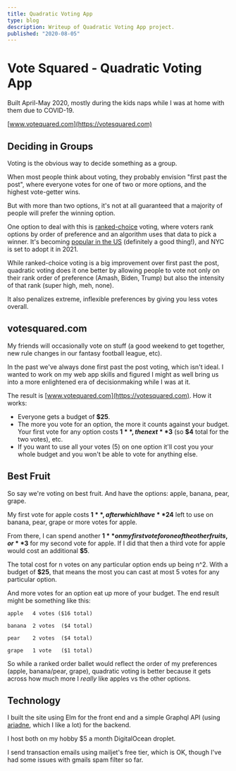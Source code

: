 ```yaml
---
title: Quadratic Voting App
type: blog
description: Writeup of Quadratic Voting App project.
published: "2020-08-05"
---
```




# Vote Squared - Quadratic Voting App

Built April-May 2020, mostly during the kids naps while I was at home with
them due to COVID-19.

[www.votequared.com](https://votesquared.com)

## Deciding in Groups
Voting is the obvious way to decide something as a group.

When most people think about voting, they probably envision "first past the
post", where everyone votes for one of two or more options, and the highest
vote-getter wins.

But with more than two options, it's not at all guaranteed that a majority of
people will prefer the winning option.

One option to deal with this is [ranked-choice](https://en.wikipedia.org/wiki/Ranked_voting) 
voting, where voters rank options by order of preference and an algorithm uses
that data to pick a winner. It's becoming [popular in the US](https://en.wikipedia.org/wiki/Ranked_voting) (definitely a good thing!),
and NYC is set to adopt it in 2021.

While ranked-choice voting is a big improvement over first past the post,
quadratic voting does it one better by allowing people to vote not only on
their rank order of preference (Amash, Biden, Trump) but also the intensity of
that rank (super high, meh, none).

It also penalizes extreme, inflexible preferences by giving you less votes
overall.

## votesquared.com
My friends will occasionally vote on stuff (a good weekend to get together,
new rule changes in our fantasy football league, etc).

In the past we've always done first past the post voting, which isn't ideal.
I wanted to work on my web app skills and figured I might as well bring us into
a more enlightened era of decisionmaking while I was at it.

The result is [www.votequared.com](https://votesquared.com). How it works:
- Everyone gets a budget of **$25**.
- The more you vote for an option, the more it counts against your budget.  Your first vote for any option costs **$1**, the next **$3** (so **$4** total for the two votes), etc.  
- If you want to use all your votes (5) on one option it'll cost you your whole budget and you won't be able to vote for anything else.

## Best Fruit
So say we're voting on best fruit. And have the options: apple, banana, pear,
grape.

My first vote for apple costs **$1**, after which I have **$24** left to use on banana,
pear, grape or more votes for apple.

From there, I can spend another **$1** on my first vote for one of the other
fruits, or **$3** for my second vote for apple. If I did that then a third vote
for apple would cost an additional **$5**.

The total cost for n votes on any particular option ends up being n^2. With
a budget of **$25**, that means the most you can cast at most 5 votes for any
particular option.

And more votes for an option eat up more of your budget. The end result might
be something like this:

```
apple   4 votes ($16 total)

banana  2 votes  ($4 total)

pear    2 votes  ($4 total)

grape   1 vote   ($1 total)
```

So while a ranked order ballet would reflect the order of my preferences
(apple, banana/pear, grape), quadratic voting is better because it gets across
how much more I *really* like apples vs the other options.

## Technology
I built the site using Elm for the front end and a simple Graphql API (using
[ariadne](https://ariadnegraphql.org/), which I like a lot) for the backend.

I host both on my hobby $5 a month DigitalOcean droplet.

I send transaction emails using mailjet's free tier, which is OK, though I've
had some issues with gmails spam filter so far.
